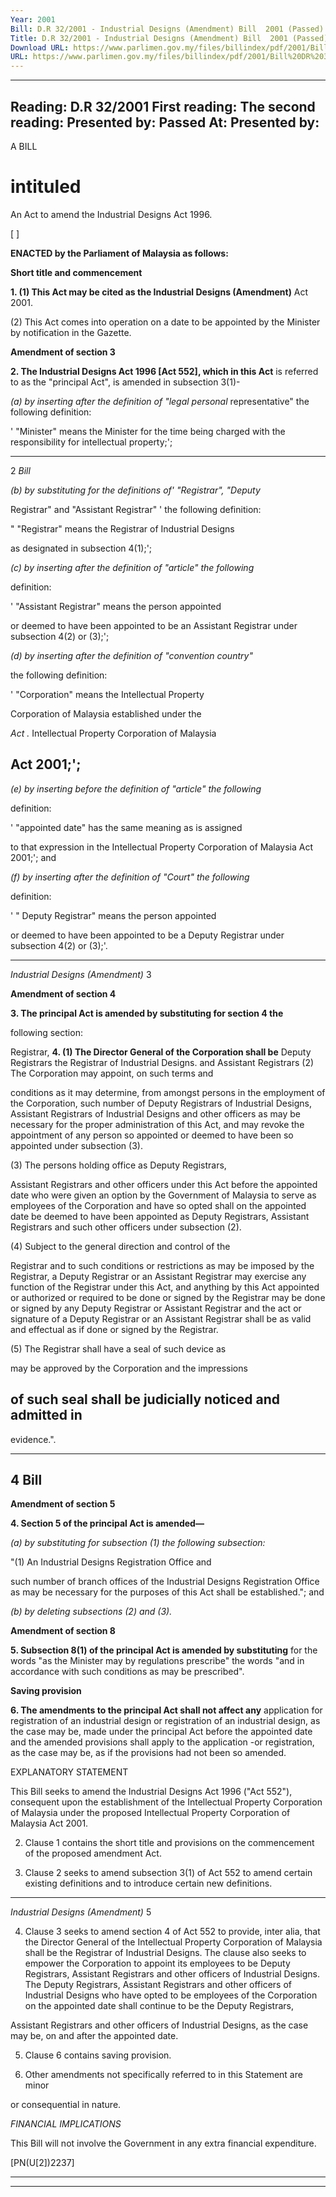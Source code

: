```yaml
---
Year: 2001
Bill: D.R 32/2001 - Industrial Designs (Amendment) Bill  2001 (Passed)
Title: D.R 32/2001 - Industrial Designs (Amendment) Bill  2001 (Passed)
Download URL: https://www.parlimen.gov.my/files/billindex/pdf/2001/Bill%20DR%2032.pdf
URL: https://www.parlimen.gov.my/files/billindex/pdf/2001/Bill%20DR%2032.pdf
---
```

---
Reading:
D.R 32/2001
First reading:
The second reading:
Presented by:
Passed At:
Presented by:
---

A BILL

# intituled

An Act to amend the Industrial Designs Act 1996.

[ ]

**ENACTED by the Parliament of Malaysia as follows:**

**Short title and commencement**

**1. (1) This Act may be cited as the Industrial Designs (Amendment)**
Act 2001.

(2) This Act comes into operation on a date to be appointed by
the Minister by notification in the Gazette.

**Amendment of section 3**

**2. The Industrial Designs Act 1996 [Act 552], which in this Act**
is referred to as the "principal Act", is amended in subsection
3(1)-

_(a) by inserting after the definition of "legal personal_
representative" the following definition:

' "Minister" means the Minister for the time being
charged with the responsibility for intellectual
property;';


-----

2 _Bill_

_(b) by substituting for the definitions of' "Registrar", "Deputy_

Registrar" and "Assistant Registrar" ' the following
definition:

" "Registrar" means the Registrar of Industrial Designs

as designated in subsection 4(1);';

_(c) by inserting after the definition of "article" the following_

definition:

' "Assistant Registrar" means the person appointed

or deemed to have been appointed to be an Assistant
Registrar under subsection 4(2) or (3);';

_(d) by inserting after the definition of "convention country"_

the following definition:

' "Corporation" means the Intellectual Property

Corporation of Malaysia established under the

_Act_ _._ Intellectual Property Corporation of Malaysia

## Act 2001;';

_(e) by inserting before the definition of "article" the following_

definition:

' "appointed date" has the same meaning as is assigned

to that expression in the Intellectual Property Corporation
of Malaysia Act 2001;'; and

_(f) by inserting after the definition of "Court" the following_

definition:

' " Deputy Registrar" means the person appointed

or deemed to have been appointed to be a Deputy
Registrar under subsection 4(2) or (3);'.


-----

_Industrial Designs (Amendment)_ 3

**Amendment of section 4**

**3. The principal Act is amended by substituting for section 4 the**

following section:

Registrar, **4. (1) The Director General of the Corporation shall be**
Deputy
Registrars the Registrar of Industrial Designs.
and
Assistant
Registrars (2) The Corporation may appoint, on such terms and

conditions as it may determine, from amongst persons in
the employment of the Corporation, such number of Deputy
Registrars of Industrial Designs, Assistant Registrars of
Industrial Designs and other officers as may be necessary
for the proper administration of this Act, and may revoke
the appointment of any person so appointed or deemed
to have been so appointed under subsection (3).

(3) The persons holding office as Deputy Registrars,

Assistant Registrars and other officers under this Act
before the appointed date who were given an option by
the Government of Malaysia to serve as employees of the
Corporation and have so opted shall on the appointed
date be deemed to have been appointed as Deputy
Registrars, Assistant Registrars and such other officers
under subsection (2).

(4) Subject to the general direction and control of the

Registrar and to such conditions or restrictions as may
be imposed by the Registrar, a Deputy Registrar or an
Assistant Registrar may exercise any function of the
Registrar under this Act, and anything by this Act appointed
or authorized or required to be done or signed by the
Registrar may be done or signed by any Deputy Registrar
or Assistant Registrar and the act or signature of a Deputy
Registrar or an Assistant Registrar shall be as valid and
effectual as if done or signed by the Registrar.

(5) The Registrar shall have a seal of such device as

may be approved by the Corporation and the impressions
## of such seal shall be judicially noticed and admitted in
evidence.".


-----

## 4 Bill

**Amendment of section 5**

**4. Section 5 of the principal Act is amended—**

_(a) by substituting for subsection (1) the following subsection:_

"(1) An Industrial Designs Registration Office and

such number of branch offices of the Industrial Designs
Registration Office as may be necessary for the purposes
of this Act shall be established."; and

_(b) by deleting subsections (2) and (3)._

**Amendment of section 8**

**5. Subsection 8(1) of the principal Act is amended by substituting**
for the words "as the Minister may by regulations prescribe" the
words "and in accordance with such conditions as may be prescribed".

**Saving provision**

**6. The amendments to the principal Act shall not affect any**
application for registration of an industrial design or registration
of an industrial design, as the case may be, made under the principal
Act before the appointed date and the amended provisions shall
apply to the application -or registration, as the case may be, as if
the provisions had not been so amended.

EXPLANATORY STATEMENT

This Bill seeks to amend the Industrial Designs Act 1996 ("Act 552"), consequent
upon the establishment of the Intellectual Property Corporation of Malaysia
under the proposed Intellectual Property Corporation of Malaysia Act 2001.

2. Clause 1 contains the short title and provisions on the commencement of
the proposed amendment Act.

3. Clause 2 seeks to amend subsection 3(1) of Act 552 to amend certain
existing definitions and to introduce certain new definitions.


-----

_Industrial Designs (Amendment)_ 5

4. Clause 3 seeks to amend section 4 of Act 552 to provide, inter alia, that
the Director General of the Intellectual Property Corporation of Malaysia shall
be the Registrar of Industrial Designs. The clause also seeks to empower the
Corporation to appoint its employees to be Deputy Registrars, Assistant Registrars
and other officers of Industrial Designs. The Deputy Registrars, Assistant Registrars
and other officers of Industrial Designs who have opted to be employees of the
Corporation on the appointed date shall continue to be the Deputy Registrars,

Assistant Registrars and other officers of Industrial Designs, as the case may
be, on and after the appointed date.

5. Clause 6 contains saving provision.

6. Other amendments not specifically referred to in this Statement are minor

or consequential in nature.

_FINANCIAL_ _IMPLICATIONS_

This Bill will not involve the Government in any extra financial expenditure.

[PN(U[2])2237]


-----

-----

